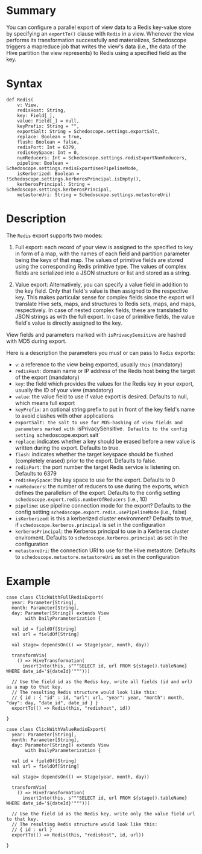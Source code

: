 # Summary

You can configure a parallel export of view data to a Redis key-value store by specifying an `exportTo()` clause with `Redis` in a view. Whenever the view performs its transformation successfully and materializes, Schedoscope triggers a mapreduce job that writes the view's data (i.e., the data of the Hive partition the view represents) to Redis using a specified field as the key. 

# Syntax
    def Redis(
        v: View,
        redisHost: String,
        key: Field[_],
        value: Field[_] = null,
        keyPrefix: String = "",
        exportSalt: String = Schedoscope.settings.exportSalt,
        replace: Boolean = true,
        flush: Boolean = false,
        redisPort: Int = 6379,
        redisKeySpace: Int = 0,
        numReducers: Int = Schedoscope.settings.redisExportNumReducers,
        pipeline: Boolean = Schedoscope.settings.redisExportUsesPipelineMode,
        isKerberized: Boolean = !Schedoscope.settings.kerberosPrincipal.isEmpty(),
        kerberosPrincipal: String = Schedoscope.settings.kerberosPrincipal,
        metastoreUri: String = Schedoscope.settings.metastoreUri) 

# Description

The `Redis` export supports two modes: 

1. Full export: each record of your view is assigned to the specified to key in form of a map, with the names of each field and partition parameter being the keys of that map. The values of primitive fields are stored using the corresponding Redis primitive type. The values of complex fields are serialized into a JSON structure or list and stored as a string. 

2.  Value export: Alternatively, you can specify a value field in addition to the key field. Only that field's value is then assigned to the respective key. This makes particular sense for complex fields since the export will translate Hive sets, maps, and structures to Redis sets, maps, and maps, respectively. In case of nested complex fields, these are translated to JSON strings as with the full export. In case of primitive fields, the value field's value is directly assigned to the key.

View fields and parameters marked with `isPrivacySensitive` are hashed with MD5 during export.

Here is a description the parameters you must or can pass to `Redis` exports:

- `v`: a reference to the view being exported, usually `this` (mandatory)
- `redisHost`: domain name or IP address of the Redis host being the target of the export (mandatory)
- `key`: the field which provides the values for the Redis key in your export, usually the ID of your view (mandatory)
- `value`: the value field to use if value export is desired. Defaults to null, which means full export
- `keyPrefix`: an optional string prefix to put in front of the key field's name to avoid clashes with other applications
- `exportSalt: the salt to use for MD5-hashing of view fields and parameters marked with `isPrivacySensitive`. Defaults to the config setting `schedoscope.export.salt`
- `replace`: indicates whether a key should be erased before a new value is written during the export. Defaults to true.
- `flush`: indicates whether the target keyspace should be flushed (completely erased) prior to the export. Defaults to false.
- `redisPort`: the port number the target Redis service is listening on. Defaults to 6379
- `redisKeySpace`: the key space to use for the export. Defaults to 0
- `numReducers`: the number of reducers to use during the exports, which defines the parallelism of the export. Defaults to the config setting `schedoscope.export.redis.numberOfReducers` (i.e., 10)
- `pipeline`: use pipeline connection mode for the export? Defaults to the config setting `schedoscope.export.redis.usePipelineMode` (i.e., false)
- `isKerberized`: is this a kerberized cluster environment? Defaults to true, if `schedoscope.kerberos.principal` is set in the configuration
- `kerberosPrincipal`: the Kerberos principal to use in a Kerberos cluster enviroment. Defaults to `schedoscope.kerberos.principal` as set in the configuration
- `metastoreUri`: the connection URI to use for the Hive metastore. Defaults to `schedoscope.metastore.metastoreUri` as set in the configuration

 
# Example

    case class ClickWithFullRedisExport(
      year: Parameter[String],
      month: Parameter[String],
      day: Parameter[String]) extends View
           with DailyParameterization {

      val id = fieldOf[String]
      val url = fieldOf[String]

      val stage= dependsOn(() => Stage(year, month, day))

      transformVia(
        () => HiveTransformation(
          insertInto(this, s"""SELECT id, url FROM ${stage().tableName} WHERE date_id='${dateId}'""")))

      // Use the field id as the Redis key, write all fields (id and url) as a map to that key.
      // The resulting Redis structure would look like this:
      // { id : { "id" : id, "url": url, "year": year, "month": month, "day": day, "date_id", date_id } }
      exportTo(() => Redis(this, "redishost", id))

    }

    case class ClickWithValueRedisExport(
      year: Parameter[String],
      month: Parameter[String],
      day: Parameter[String]) extends View
           with DailyParameterization {

      val id = fieldOf[String]
      val url = fieldOf[String]

      val stage= dependsOn(() => Stage(year, month, day))

      transformVia(
        () => HiveTransformation(
          insertInto(this, s"""SELECT id, url FROM ${stage().tableName} WHERE date_id='${dateId}'""")))

      // Use the field id as the Redis key, write only the value field url to that key.
      // The resulting Redis structure would look like this:
      // { id : url }
      exportTo(() => Redis(this, "redishost", id, url))

    }

